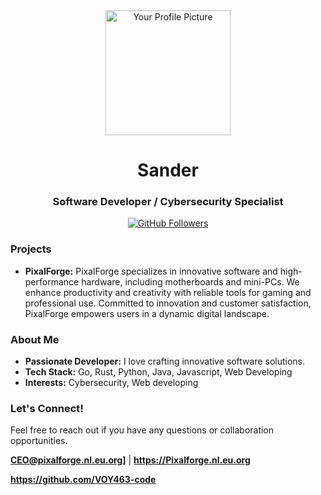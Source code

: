 <div align="center">
  <a href="https://github.com/VOY463-code">
    <img src="https://user-images.githubusercontent.com/VOY463-code/VOY463-code/main/profile-pic.png" alt="Your Profile Picture" width="200">
  </a>
  <h1 align="center">Sander</h1>
  <h3 align="center">Software Developer / Cybersecurity Specialist</h3>
</div>

<p align="center">
  <a href="https://github.com/VOY463-code">
    <img src="https://img.shields.io/github/followers/VOY463-code?style=social" alt="GitHub Followers">
  </a>
</p>

### Projects

* **PixalForge:** PixalForge specializes in innovative software and high-performance hardware, including motherboards and mini-PCs. We enhance productivity and creativity with reliable tools for gaming and professional use. Committed to innovation and customer satisfaction, PixalForge empowers users in a dynamic digital landscape.


### About Me

* **Passionate Developer:** I love crafting innovative software solutions.
* **Tech Stack:** Go, Rust, Python, Java, Javascript, Web Developing
* **Interests:** Cybersecurity, Web developing





### Let's Connect!

Feel free to reach out if you have any questions or collaboration opportunities.

**CEO@pixalforge.nl.eu.org]** | **https://Pixalforge.nl.eu.org**

**https://github.com/VOY463-code**
